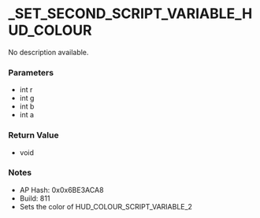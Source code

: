 # _SET_SECOND_SCRIPT_VARIABLE_HUD_COLOUR

No description available.

### Parameters
* int r
* int g
* int b
* int a

### Return Value
* void

### Notes
* AP Hash: 0x0x6BE3ACA8
* Build: 811
* Sets the color of HUD_COLOUR_SCRIPT_VARIABLE_2

